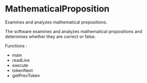 # MathematicalProposition
Examines and analyzes mathematical propositions.

The software examines and analyzes mathematical propositions and determines whether they are correct or false.


Functions :

- main
- readLine
- execute
- tokenNext
- getPrevToken

